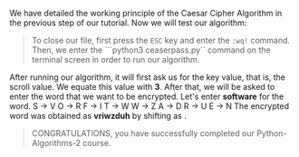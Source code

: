 We have detailed the working principle of the Caesar Cipher Algorithm in the previous step of our tutorial. Now we will test our algorithm:
> To close our file, first press the ```ESC``` key and enter the ```:wq!``` command. Then, we enter the ```python3 ceaserpass.py`` command on the terminal screen in order to run our algorithm.

After running our algorithm, it will first ask us for the key value, that is, the scroll value. We equate this value with **3**. After that, we will be asked to enter the word that we want to be encrypted. Let's enter **software** for the word.
S -> V
O -> R
F -> I
T -> W
W -> Z
A -> D
R -> U
E -> N
The encrypted word was obtained as **vriwzduh** by shifting as .
> CONGRATULATIONS, you have successfully completed our Python-Algorithms-2 course.